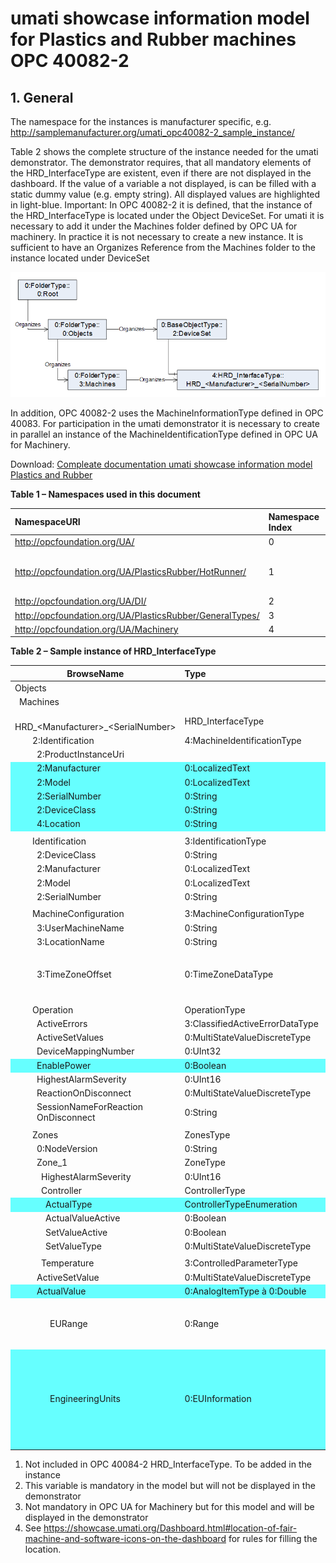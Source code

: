 <html>
<style>
    .pr_table tr:nth-child(6) { background: #66FFFF; }
    .pr_table tr:nth-child(7) { background: #66FFFF; }
    .pr_table tr:nth-child(8) { background: #66FFFF; }
    .pr_table tr:nth-child(9) { background: #66FFFF; }
    .pr_table tr:nth-child(10) { background: #66FFFF; }
    .pr_table tr:nth-child(27) { background: #66FFFF; }
    .pr_table tr:nth-child(37) { background: #66FFFF; }
    .pr_table tr:nth-child(44) { background: #66FFFF; }
    .pr_table tr:nth-child(46) { background: #66FFFF; }
</style>

# umati showcase information model for Plastics and Rubber machines OPC 40082-2

## 1. General
The namespace for the instances is manufacturer specific, e.g. http://samplemanufacturer.org/umati_opc40082-2_sample_instance/

Table 2 shows the complete structure of the instance needed for the umati demonstrator. The demonstrator requires, that all mandatory elements of the HRD_InterfaceType are existent, even if there are not displayed in the dashboard. If the value of a variable a not displayed, is can be filled with a static dummy value (e.g. empty string). All displayed values are highlighted in light-blue.
Important: In OPC 40082-2 it is defined, that the instance of the HRD_InterfaceType is located under the Object DeviceSet. For umati it is necessary to add it under the Machines folder defined by OPC UA for machinery. In practice it is not necessary to create a new instance. It is sufficient to have an Organizes Reference from the Machines folder to the instance located under DeviceSet

![OPC 40082-2 Overview](../img/PlasticsRubber/PR_40082-2_Overview.png "OPC 40082-2 Overview")

In addition, OPC 40082-2 uses the MachineInformationType defined in OPC 40083. For participation in the umati demonstrator it is necessary to create in parallel an instance of the MachineIdentificationType defined in OPC UA for Machinery.

Download: [Compleate documentation umati showcase information model Plastics and Rubber](https://github.com/umati/Showcase/tree/main/img/PlasticsRubber/PR_40082-2_PDF.pdf)

**Table 1 – Namespaces used in this document**

| **NamespaceURI** | **Namespace Index** | **Example** |
| :- | :- | :- |
| http://opcfoundation.org/UA/ | 0 | 0:NodeVersion |
| http://opcfoundation.org/UA/PlasticsRubber/HotRunner/ | 1 | Default namespace of OPC 40082-2 --> no prefix used, e.g. HRD_InterfaceType|
| http://opcfoundation.org/UA/DI/ | 2 | 2:DeviceClass |
| http://opcfoundation.org/UA/PlasticsRubber/GeneralTypes/ | 3 | 3:MachineInformationType |
| http://opcfoundation.org/UA/Machinery | 4 | 4:MachineIdentificationType |

**Table 2 – Sample instance of HRD_InterfaceType**
<div class=pr_table>

|**BrowseName**|**Type**|**Example Value**|**Remarks**|
| - | :- | :- | :- |
|Objects||||
|&ensp;Machines||||
|&ensp;&ensp;&ensp;HRD_&lt;Manufacturer>_&lt;SerialNumber>|HRD_InterfaceType|||
|&ensp;&ensp;&ensp;&ensp;2:Identification|4:MachineIdentificationType||1)|
|&ensp;&ensp;&ensp;&ensp;&ensp;2:ProductInstanceUri||“http://samplemanufacturer.com/HRD1234”|2)|
|&ensp;&ensp;&ensp;&ensp;&ensp;2:Manufacturer|0:LocalizedText|“Sample Manufacturer”||
|&ensp;&ensp;&ensp;&ensp;&ensp;2:Model|0:LocalizedText|“HRD 3000”|3)|
|&ensp;&ensp;&ensp;&ensp;&ensp;2:SerialNumber|0:String|“1234”||
|&ensp;&ensp;&ensp;&ensp;&ensp;2:DeviceClass|0:String|“Hot Runner Device”||
|&ensp;&ensp;&ensp;&ensp;&ensp;4:Location|0:String|“K 14 F42/N 51.260407 E 6.744588”|3), 4)|
|||||
|&ensp;&ensp;&ensp;&ensp;Identification|3:IdentificationType|||
|&ensp;&ensp;&ensp;&ensp;&ensp;2:DeviceClass|0:String|“Hot Runner Device”||
|&ensp;&ensp;&ensp;&ensp;&ensp;2:Manufacturer|0:LocalizedText|“Sample Manufacturer”||
|&ensp;&ensp;&ensp;&ensp;&ensp;2:Model|0:LocalizedText|“HRD 3000”||
|&ensp;&ensp;&ensp;&ensp;&ensp;2:SerialNumber|0:String|“1234”||
|||||
|&ensp;&ensp;&ensp;&ensp;MachineConfiguration|3:MachineConfigurationType||2)|
|&ensp;&ensp;&ensp;&ensp;&ensp;3:UserMachineName|0:String|“My HRD”|2)|
|&ensp;&ensp;&ensp;&ensp;&ensp;3:LocationName|0:String|“K 14 F42/N 51.260407 E 6.744588”|2)|
|&ensp;&ensp;&ensp;&ensp;&ensp;3:TimeZoneOffset|0:TimeZoneDataType|<p>*offset*: 0</p><p>*daylightSavingInOffset:* true</p>|2)|
|||||
|&ensp;&ensp;&ensp;&ensp;Operation|OperationType|||
|&ensp;&ensp;&ensp;&ensp;&ensp;ActiveErrors|3:ClassifiedActiveErrorDataType|*empty array / NULL*|2)|
|&ensp;&ensp;&ensp;&ensp;&ensp;ActiveSetValues|0:MultiStateValueDiscreteType|0|2)|
|&ensp;&ensp;&ensp;&ensp;&ensp;DeviceMappingNumber|0:UInt32|1|2)|
|&ensp;&ensp;&ensp;&ensp;&ensp;EnablePower|0:Boolean|true|2)|
|&ensp;&ensp;&ensp;&ensp;&ensp;HighestAlarmSeverity|0:UInt16|0|2)|
|&ensp;&ensp;&ensp;&ensp;&ensp;ReactionOnDisconnect|0:MultiStateValueDiscreteType|0|2)|
|&ensp;&ensp;&ensp;&ensp;&ensp;SessionNameForReaction<br>&ensp;&ensp;&ensp;&ensp;&ensp;OnDisconnect|0:String|“MySession”|2)|
|||||
|&ensp;&ensp;&ensp;&ensp;Zones|ZonesType|||
|&ensp;&ensp;&ensp;&ensp;&ensp;0:NodeVersion|0:String|“1”|2)|
|&ensp;&ensp;&ensp;&ensp;&ensp;Zone\_1|ZoneType|||
|&ensp;&ensp;&ensp;&ensp;&ensp;&ensp;HighestAlarmSeverity|0:UInt16|0|2)|
|&ensp;&ensp;&ensp;&ensp;&ensp;&ensp;Controller|ControllerType||2)|
|&ensp;&ensp;&ensp;&ensp;&ensp;&ensp;&ensp;ActualType|ControllerTypeEnumeration|0 (= CLOSED\_LOOP\_CONTROL)|2)|
|&ensp;&ensp;&ensp;&ensp;&ensp;&ensp;&ensp;ActualValueActive|0:Boolean|true|2)|
|&ensp;&ensp;&ensp;&ensp;&ensp;&ensp;&ensp;SetValueActive|0:Boolean|true|2)|
|&ensp;&ensp;&ensp;&ensp;&ensp;&ensp;&ensp;SetValueType|0:MultiStateValueDiscreteType|0|2)|
|||||
|&ensp;&ensp;&ensp;&ensp;&ensp;&ensp;Temperature|3:ControlledParameterType|||
|&ensp;&ensp;&ensp;&ensp;&ensp;ActiveSetValue|0:MultiStateValueDiscreteType|0|2)|
|&ensp;&ensp;&ensp;&ensp;&ensp;ActualValue|0:AnalogItemType à 0:Double|168.4||
|&ensp;&ensp;&ensp;&ensp;&ensp;&ensp;&ensp;&ensp;EURange|0:Range|<p>Low: 0</p><p>High: 200</p>|2)|
|&ensp;&ensp;&ensp;&ensp;&ensp;&ensp;&ensp;&ensp;EngineeringUnits|0:EUInformation|<p>namespaceUri: “http://www.opcfoundation.org/UA/units/un/cefact”</p><p>unitId: 4408652</p><p>displayName: “°C”</p><p>description: “degree Celsius”</p>||

</div>

1)	Not included in OPC 40084-2 HRD_InterfaceType. To be added in the instance
2)	This variable is mandatory in the model but will not be displayed in the demonstrator
3)	Not mandatory in OPC UA for Machinery but for this model and will be displayed in the demonstrator
4)	See https://showcase.umati.org/Dashboard.html#location-of-fair-machine-and-software-icons-on-the-dashboard for rules for filling the location.



</html>

